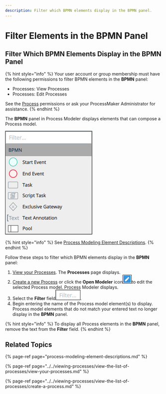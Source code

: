 ```yaml
---
description: Filter which BPMN elements display in the BPMN panel.
---
```


# Filter Elements in the BPMN Panel

## Filter Which BPMN Elements Display in the BPMN Panel

{% hint style="info" %}
Your user account or group membership must have the following permissions to filter BPMN elements in the **BPMN** panel:

* Processes: View Processes
* Processes: Edit Processes

See the [Process](../../../processmaker-administration/permission-descriptions-for-users-and-groups.md#processes) permissions or ask your ProcessMaker Administrator for assistance.
{% endhint %}

The **BPMN** panel in Process Modeler displays elements that can compose a Process model.

![BPMN Panel in Process Modeler](../../../.gitbook/assets/bpmn-panel-process-modeler-processes.png)

{% hint style="info" %}
See [Process Modeling Element Descriptions](process-modeling-element-descriptions.md).
{% endhint %}

Follow these steps to filter which BPMN elements display in the **BPMN** panel:

1. [View your Processes](https://processmaker.gitbook.io/processmaker-4-community/-LPblkrcFWowWJ6HZdhC/~/drafts/-LRhVZm0ddxDcGGdN5ZN/primary/designing-processes/viewing-processes/view-the-list-of-processes/view-your-processes#view-all-processes). The **Processes** page displays.
2. [Create a new Process](../../viewing-processes/view-the-list-of-processes/create-a-process.md) or click the **Open Modeler** icon![](../../../.gitbook/assets/open-modeler-edit-icon-processes-page-processes.png)to edit the selected Process model. Process Modeler displays.
3. Select the **Filter** field![](../../../.gitbook/assets/filter-bpmn-field-process-modeler-processes.png).
4. Begin entering the name of the Process model element\(s\) to display. Process model elements that do not match your entered text no longer display in the **BPMN** panel.

{% hint style="info" %}
To display all Process elements in the **BPMN** panel, remove the text from the **Filter** field.
{% endhint %}

## Related Topics

{% page-ref page="process-modeling-element-descriptions.md" %}

{% page-ref page="../../viewing-processes/view-the-list-of-processes/view-your-processes.md" %}

{% page-ref page="../../viewing-processes/view-the-list-of-processes/create-a-process.md" %}

